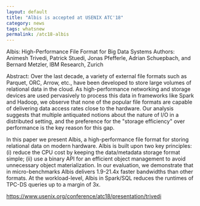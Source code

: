 ```yaml
---
layout: default
title: "Albis is accepted at USENIX ATC'18"
category: news 
tags: whatsnew
permalink: /atc18-albis
---
```


Albis: High-Performance File Format for Big Data Systems
Authors: 
Animesh Trivedi, Patrick Stuedi, Jonas Pfefferle, Adrian Schuepbach, and Bernard Metzler, IBM Research, Zurich

Abstract: 
Over the last decade, a variety of external file formats such as Parquet, ORC, Arrow, etc., have been developed to store large volumes of relational data in the cloud. As high-performance networking and storage devices are used pervasively to process this data in frameworks like Spark and Hadoop, we observe that none of the popular file formats are capable of delivering data access rates close to the hardware. Our analysis suggests that multiple antiquated notions about the nature of I/O in a distributed setting, and the preference for the "storage efficiency" over performance is the key reason for this gap.

In this paper we present Albis, a high-performance file format for storing relational data on modern hardware. Albis is built upon two key principles: (i) reduce the CPU cost by keeping the data/metadata storage format simple; (ii) use a binary API for an efficient object management to avoid unnecessary object materialization. In our evaluation, we demonstrate that in micro-benchmarks Albis delivers 1.9-21.4x faster bandwidths than other formats. At the workload-level, Albis in Spark/SQL reduces the runtimes of TPC-DS queries up to a margin of 3x.


https://www.usenix.org/conference/atc18/presentation/trivedi

